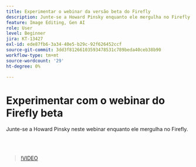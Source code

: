 ```yaml
---
title: Experimentar o webinar da versão beta do Firefly
description: Junte-se a Howard Pinsky enquanto ele mergulha no Firefly
feature: Image Editing, Gen AI
role: User
level: Beginner
jira: KT-13427
exl-id: ede87fb6-3a34-40e5-b29c-92f626452ccf
source-git-commit: 3dd3f81266103593478531c789beda40ceb38b90
workflow-type: tm+mt
source-wordcount: '29'
ht-degree: 0%

---
```


# Experimentar com o webinar do Firefly beta

Junte-se a Howard Pinsky neste webinar enquanto ele mergulha no Firefly.

<br> 

>[!VIDEO](https://video.tv.adobe.com/v/3420252?quality=12&learn=on&hidetitle=true)
